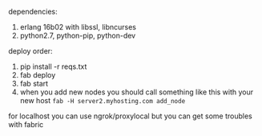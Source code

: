 dependencies:
1. erlang 16b02 with libssl, libncurses
2. python2.7, python-pip, python-dev

deploy order:
1. pip install -r reqs.txt
2. fab deploy
3. fab start
3. when you add new nodes you should call something like this with your new host
`fab -H server2.myhosting.com add_node`

for localhost you can use ngrok/proxylocal but you can get some troubles with fabric
